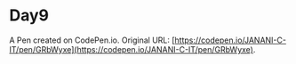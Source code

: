 # Day9

A Pen created on CodePen.io. Original URL: [https://codepen.io/JANANI-C-IT/pen/GRbWyxe](https://codepen.io/JANANI-C-IT/pen/GRbWyxe).


